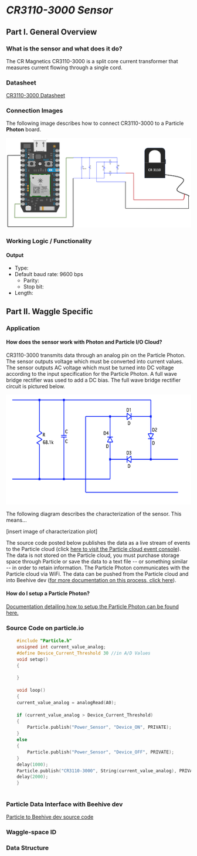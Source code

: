 # *CR3110-3000 Sensor*
## Part I. General Overview
### What is the sensor and what does it do?

The CR Magnetics CR3110-3000 is a split core current transformer that measures current flowing through a single cord.

### Datasheet
[CR3110-3000 Datasheet](https://github.com/JordanFleming/sensor_documentation/blob/master/datasheets/CR3110_datasheet.jpg)
### Connection Images
The following image describes how to connect CR3110-3000 to a Particle **Photon** board.

<img src="https://github.com/JordanFleming/sensor_documentation/blob/master/CR3110-3000/images/CR3110_full_connection_diagram.png?raw=true">

### Working Logic / Functionality
#### Output
* Type:
* Default baud rate: 9600 bps
  * Parity:
  * Stop bit:
* Length:

## Part II. Waggle Specific
### Application
#### How does the sensor work with Photon and Particle I/O Cloud?
CR3110-3000 transmits data through an analog pin on the Particle Photon. The sensor outputs voltage which must be converted into current values. The sensor outputs AC voltage which must be turned into DC voltage according to the input specification for the Particle Photon. A full wave bridge rectifier was used to add a DC bias. The full wave bridge rectifier circuit is pictured below.

<img src="https://github.com/JordanFleming/sensor_documentation/blob/master/CR3110-3000/images/fullwave_bridge_rectifier.png?raw=true" width="600" height="300">

The following diagram describes the characterization of the sensor. This means...

[insert image of characterization plot]

The source code posted below publishes the data as a live stream of events to the Particle cloud (click [here to visit the Particle cloud event console](https://console.particle.io/events)). The data is not stored on the Particle cloud, you must purchase storage space through Particle or save the data to a text file -- or something similar -- in order to retain information. The Particle Photon communicates with the Particle cloud via WiFi. The data can be pushed from the Particle cloud and into Beehive dev ([for more documentation on this process, click here](#beehive)).

#### How do I setup a Particle Photon?
[Documentation detailing how to setup the Particle Photon can be found here.](https://github.com/charihara/Experimental_Sensors/blob/master/Photon_Instructions.md)

### Source Code on particle.io
```C
    #include "Particle.h"
    unsigned int current_value_analog;
    #define Device_Current_Threshold 30 //in A/D Values
    void setup()
    {
    
    }

    void loop()
    {
    current_value_analog = analogRead(A0);
    
    if (current_value_analog > Device_Current_Threshold)
    {
        Particle.publish("Power_Sensor", "Device_ON", PRIVATE);
    }
    else
    {
        Particle.publish("Power_Sensor", "Device_OFF", PRIVATE);
    }
    delay(1000);
    Particle.publish("CR3110-3000", String(current_value_analog), PRIVATE);
    delay(2000);
    }
    
 ```
    
    
### Particle Data Interface with Beehive dev <a name="beehive"></a>

[Particle to Beehive dev source code](https://github.com/JordanFleming/sensor_documentation/blob/master/Particle_to_Beehive_plugin)
### Waggle-space ID
### Data Structure

